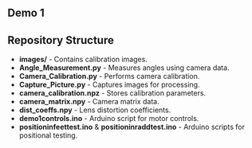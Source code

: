 ## Demo 1
## Repository Structure

- **images/** - Contains calibration images.
- **Angle_Measurement.py** - Measures angles using camera data.
- **Camera_Calibration.py** - Performs camera calibration.
- **Capture_Picture.py** - Captures images for processing.
- **camera_calibration.npz** - Stores calibration parameters.
- **camera_matrix.npy** - Camera matrix data.
- **dist_coeffs.npy** - Lens distortion coefficients.
- **demo1controls.ino** - Arduino script for motor controls.
- **positioninfeettest.ino** & **positioninraddtest.ino** - Arduino scripts for positional testing.
